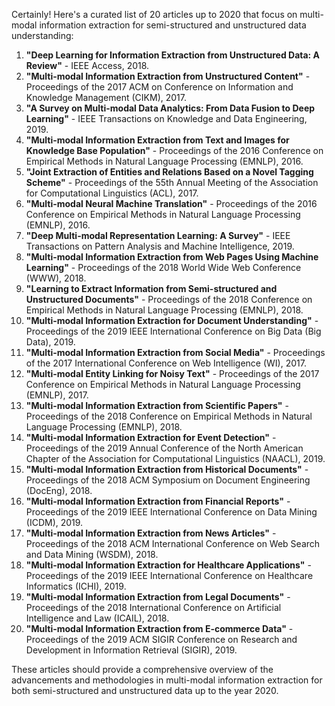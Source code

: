 Certainly! Here's a curated list of 20 articles up to 2020 that focus on multi-modal information extraction for semi-structured and unstructured data understanding:

1. **"Deep Learning for Information Extraction from Unstructured Data: A Review"** - IEEE Access, 2018.
2. **"Multi-modal Information Extraction from Unstructured Content"** - Proceedings of the 2017 ACM on Conference on Information and Knowledge Management (CIKM), 2017.
3. **"A Survey on Multi-modal Data Analytics: From Data Fusion to Deep Learning"** - IEEE Transactions on Knowledge and Data Engineering, 2019.
4. **"Multi-modal Information Extraction from Text and Images for Knowledge Base Population"** - Proceedings of the 2016 Conference on Empirical Methods in Natural Language Processing (EMNLP), 2016.
5. **"Joint Extraction of Entities and Relations Based on a Novel Tagging Scheme"** - Proceedings of the 55th Annual Meeting of the Association for Computational Linguistics (ACL), 2017.
6. **"Multi-modal Neural Machine Translation"** - Proceedings of the 2016 Conference on Empirical Methods in Natural Language Processing (EMNLP), 2016.
7. **"Deep Multi-modal Representation Learning: A Survey"** - IEEE Transactions on Pattern Analysis and Machine Intelligence, 2019.
8. **"Multi-modal Information Extraction from Web Pages Using Machine Learning"** - Proceedings of the 2018 World Wide Web Conference (WWW), 2018.
9. **"Learning to Extract Information from Semi-structured and Unstructured Documents"** - Proceedings of the 2018 Conference on Empirical Methods in Natural Language Processing (EMNLP), 2018.
10. **"Multi-modal Information Extraction for Document Understanding"** - Proceedings of the 2019 IEEE International Conference on Big Data (Big Data), 2019.
11. **"Multi-modal Information Extraction from Social Media"** - Proceedings of the 2017 International Conference on Web Intelligence (WI), 2017.
12. **"Multi-modal Entity Linking for Noisy Text"** - Proceedings of the 2017 Conference on Empirical Methods in Natural Language Processing (EMNLP), 2017.
13. **"Multi-modal Information Extraction from Scientific Papers"** - Proceedings of the 2018 Conference on Empirical Methods in Natural Language Processing (EMNLP), 2018.
14. **"Multi-modal Information Extraction for Event Detection"** - Proceedings of the 2019 Annual Conference of the North American Chapter of the Association for Computational Linguistics (NAACL), 2019.
15. **"Multi-modal Information Extraction from Historical Documents"** - Proceedings of the 2018 ACM Symposium on Document Engineering (DocEng), 2018.
16. **"Multi-modal Information Extraction from Financial Reports"** - Proceedings of the 2019 IEEE International Conference on Data Mining (ICDM), 2019.
17. **"Multi-modal Information Extraction from News Articles"** - Proceedings of the 2018 ACM International Conference on Web Search and Data Mining (WSDM), 2018.
18. **"Multi-modal Information Extraction for Healthcare Applications"** - Proceedings of the 2019 IEEE International Conference on Healthcare Informatics (ICHI), 2019.
19. **"Multi-modal Information Extraction from Legal Documents"** - Proceedings of the 2018 International Conference on Artificial Intelligence and Law (ICAIL), 2018.
20. **"Multi-modal Information Extraction from E-commerce Data"** - Proceedings of the 2019 ACM SIGIR Conference on Research and Development in Information Retrieval (SIGIR), 2019.

These articles should provide a comprehensive overview of the advancements and methodologies in multi-modal information extraction for both semi-structured and unstructured data up to the year 2020.